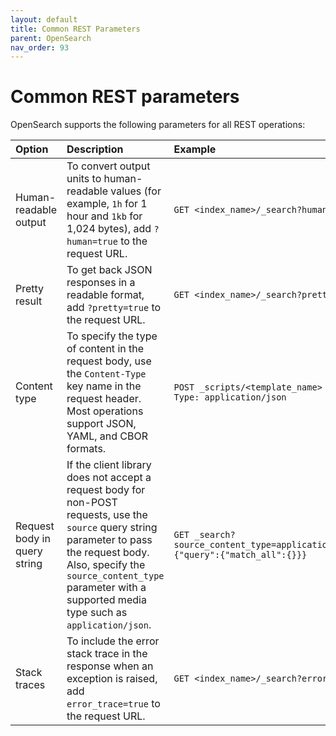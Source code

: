 ```yaml
---
layout: default
title: Common REST Parameters
parent: OpenSearch
nav_order: 93
---
```


# Common REST parameters

OpenSearch supports the following parameters for all REST operations:

Option | Description | Example
:--- | :--- | :---
Human-readable output | To convert output units to human-readable values (for example, `1h` for 1 hour and `1kb` for 1,024 bytes), add `?human=true` to the request URL. | `GET <index_name>/_search?human=true`
Pretty result | To get back JSON responses in a readable format, add `?pretty=true` to the request URL. | `GET <index_name>/_search?pretty=true`
Content type | To specify the type of content in the request body, use the `Content-Type` key name in the request header. Most operations support JSON, YAML, and CBOR formats. | `POST _scripts/<template_name> -H 'Content-Type: application/json`
Request body in query string | If the client library does not accept a request body for non-POST requests, use the `source` query string parameter to pass the request body. Also, specify the `source_content_type` parameter with a supported media type such as `application/json`. | `GET _search?source_content_type=application/json&source={"query":{"match_all":{}}}`
Stack traces | To include the error stack trace in the response when an exception is raised, add `error_trace=true` to the request URL. | `GET <index_name>/_search?error_trace=true`

